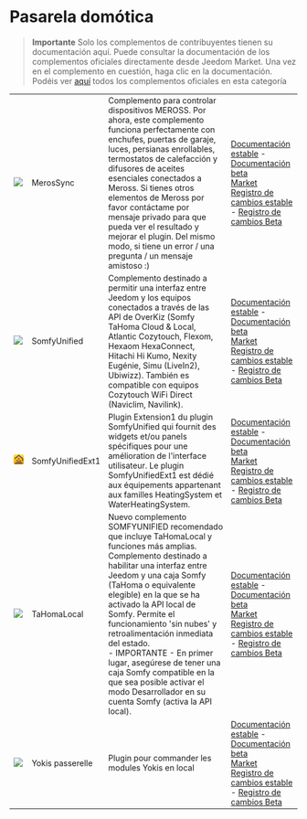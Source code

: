 
# Pasarela domótica


>**Importante**
>Solo los complementos de contribuyentes tienen su documentación aquí. Puede consultar la documentación de los complementos oficiales directamente desde Jeedom Market. Una vez en el complemento en cuestión, haga clic en la documentación.
>Podéis ver [aquí](https://market.jeedom.com/index.php?v=d&p=market&type=plugin&categorie=home+automation+protocol) todos los complementos oficiales en esta categoría


| | | | |
|--- | --- | --- | ---|
|<img src="MerosSync/MerosSync_icon.png" class="pluginLogo" width="100" />|MerosSync|Complemento para controlar dispositivos MEROSS. Por ahora, este complemento funciona perfectamente con enchufes, puertas de garaje, luces, persianas enrollables, termostatos de calefacción y difusores de aceites esenciales conectados a Meross. Si tienes otros elementos de Meross por favor contáctame por mensaje privado para que pueda ver el resultado y mejorar el plugin. Del mismo modo, si tiene un error / una pregunta / un mensaje amistoso :)|[Documentación estable](https://github.com/impulsio/MerosSync/blob/main/docs/es_ES/index.md) - [Documentación beta](https://github.com/impulsio/MerosSync/blob/main/docs/es_ES/index.md)<br/>[Market](https://market.jeedom.com/index.php?v=d&p=market_display&id=4329)<br/>[Registro de cambios estable](https://github.com/impulsio/MerosSync/blob/main/docs/es_ES/changelog.md) - [Registro de cambios Beta](https://github.com/impulsio/MerosSync/blob/main/docs/es_ES/changelog.md)|
|<img src="SomfyUnified/SomfyUnified_icon.png" class="pluginLogo" width="100" />|SomfyUnified|Complemento destinado a permitir una interfaz entre Jeedom y los equipos conectados a través de las API de OverKiz (Somfy TaHoma Cloud & Local, Atlantic Cozytouch, Flexom, Hexaom HexaConnect, Hitachi Hi Kumo, Nexity Eugénie, Simu (LiveIn2), Ubiwizz). También es compatible con equipos Cozytouch WiFi Direct (Naviclim, Navilink).|[Documentación estable](https://eridani78.github.io/SomfyUnified-Doc/es_ES/) - [Documentación beta](https://eridani78.github.io/SomfyUnified-Doc/es_ES/)<br/>[Market](https://market.jeedom.com/index.php?v=d&p=market_display&id=4505)<br/>[Registro de cambios estable](https://eridani78.github.io/SomfyUnified-Doc/es_ES/changelog) - [Registro de cambios Beta](https://eridani78.github.io/SomfyUnified-Doc/es_ES/changelog)|
|<img src="SomfyUnifiedExt1/SomfyUnifiedExt1_icon.png" class="pluginLogo" width="100" />|SomfyUnifiedExt1|Plugin Extension1 du plugin SomfyUnified qui fournit des widgets et/ou panels spécifiques pour une amélioration de l'interface utilisateur. Le plugin SomfyUnifiedExt1 est dédié aux équipements appartenant aux familles HeatingSystem et WaterHeatingSystem.|[Documentación estable](https://eridani78.github.io/SomfyUnified-Doc/es_ES/) - [Documentación beta](https://eridani78.github.io/SomfyUnified-Doc/es_ES/)<br/>[Market](https://market.jeedom.com/index.php?v=d&p=market_display&id=4559)<br/>[Registro de cambios estable](https://eridani78.github.io/SomfyUnified-Doc/es_ES/changelog) - [Registro de cambios Beta](https://eridani78.github.io/SomfyUnified-Doc/es_ES/changelog)|
|<img src="TaHomaLocal/TaHomaLocal_icon.png" class="pluginLogo" width="100" />|TaHomaLocal|Nuevo complemento SOMFYUNIFIED recomendado que incluye TaHomaLocal y funciones más amplias. Complemento destinado a habilitar una interfaz entre Jeedom y una caja Somfy (TaHoma o equivalente elegible) en la que se ha activado la API local de Somfy. Permite el funcionamiento 'sin nubes' y retroalimentación inmediata del estado.<br> - IMPORTANTE - En primer lugar, asegúrese de tener una caja Somfy compatible en la que sea posible activar el modo Desarrollador en su cuenta Somfy (activa la API local).|[Documentación estable](https://eridani78.github.io/TaHomaLocal-Doc/es_ES/) - [Documentación beta](https://eridani78.github.io/TaHomaLocal-Doc/es_ES/)<br/>[Market](https://market.jeedom.com/index.php?v=d&p=market_display&id=4445)<br/>[Registro de cambios estable](https://eridani78.github.io/TaHomaLocal-Doc/es_ES/changelog) - [Registro de cambios Beta](https://eridani78.github.io/TaHomaLocal-Doc/es_ES/changelog)|
|<img src="Yokis/Yokis_icon.png" class="pluginLogo" width="100" />|Yokis passerelle|Plugin pour commander les modules Yokis en local|[Documentación estable](https://nwailly.github.io/Yokis_DOCS/docs/es_ES/Index) - [Documentación beta](https://nwailly.github.io/Yokis_DOCS/docs/es_ES/Indexbeta)<br/>[Market](https://market.jeedom.com/index.php?v=d&p=market_display&id=4248)<br/>[Registro de cambios estable](https://nwailly.github.io/Yokis_DOCS/docs/es_ES/changelog) - [Registro de cambios Beta](https://nwailly.github.io/Yokis_DOCS/docs/es_ES/changelogbeta)|
